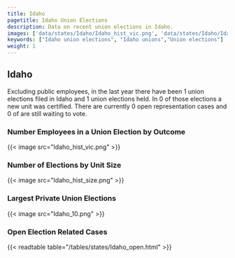 ```yaml
---
title: Idaho
pagetitle: Idaho Union Elections
description: Data on recent union elections in Idaho.
images: ['data/states/Idaho/Idaho_hist_vic.png', 'data/states/Idaho/Idaho_hist_size.png', 'data/states/Idaho/Idaho_10.png']
keywords: ["Idaho union elections", "Idaho unions","Union elections"]
weight: 1
---
```

##  Idaho

Excluding public employees, in the last year there have been 1 union elections filed in Idaho and 1 union elections held. In 0 of those elections a new unit was certified. There are currently 0 open representation cases and 0 of are still waiting to vote.

### Number Employees in a Union Election by Outcome
{{< image src="Idaho_hist_vic.png" >}}

### Number of Elections by Unit Size
{{< image src="Idaho_hist_size.png" >}}

### Largest Private Union Elections
{{< image src="Idaho_10.png" >}}

### Open Election Related Cases
{{< readtable table="/tables/states/Idaho_open.html" >}}

